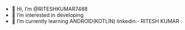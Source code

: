 - 👋 Hi, I’m @RITESHKUMAR7488
- 👀 I’m interested in developing
- 🌱 I’m currently learning ANDROID(KOTLIN)
  linkedin:- RITESH KUMAR 

<!---
RITESHKUMAR7488/RITESHKUMAR7488 is a ✨ special ✨ repository because its `README.md` (this file) appears on your GitHub profile.
You can click the Preview link to take a look at your changes.
--->
